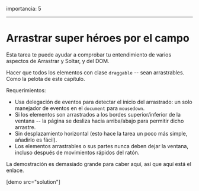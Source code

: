 importancia: 5

---

# Arrastrar super héroes por el campo

Esta tarea te puede ayudar a comprobar tu entendimiento de varios aspectos de Arrastrar y Soltar, y del DOM.

Hacer que todos los elementos con clase `draggable` -- sean arrastrables. Como la pelota de este capítulo.

Requerimientos:

- Usa delegación de eventos para detectar el inicio del arrastrado: un solo manejador de eventos en el `document` para `mousedown`.
- Si los elementos son arrastrados a los bordes superior/inferior de la ventana -- la página se desliza hacia arriba/abajo para permitir dicho arrastre.
- Sin desplazamiento horizontal (esto hace la tarea un poco más simple, añadirlo es fácil).
- Los elementos arrastrables o sus partes nunca deben dejar la ventana, incluso después de movimientos rápidos del ratón.

La demostración es demasiado grande para caber aquí, así que aquí está el enlace.

[demo src="solution"]
